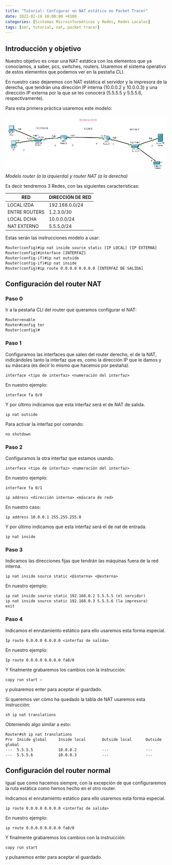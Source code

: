 ```yaml
---
title: "Tutorial: Configurar un NAT estático en Packet Tracer"
date: 2022-02-16 10:00:00 +0100
categories: [Sistemas Microinformáticos y Redes, Redes Locales]
tags: [smr, tutorial, nat, packet tracer]
---
```


## Introducción y objetivo

Nuestro objetivo es crear una NAT estática con los elementos que ya conocíamos, a saber, pcs, switches, routers. Usaremos el sistema operativo de estos elementos que podemos ver en la pestaña CLI.

En nuestro caso dejaremos con NAT estática el servidor y la impresora de la derecha, que tendrán una dirección IP interna (10.0.0.2 y 10.0.0.3) y una dirección IP externa por la que se les conocerá (5.5.5.5 y 5.5.5.6, respectivamente).

Para esta primera práctica usaremos este modelo:

![img-description](/assets/img/tutorial-nat-packet-tracer/esquemaDeRouterYRouterNat.png)
_Modelo router (a la izquierda) y router NAT (a la derecha)_

Es decir tendremos 3 Redes, con las siguientes características:
 
| RED |	DIRECCIÓN DE RED |
|---|---|
| LOCAL IZDA | 192.168.0.0/24 |
| ENTRE ROUTERS | 1.2.3.0/30 |
| LOCAL DCHA | 10.0.0.0/24 |
| NAT EXTERNO | 5.5.5.0/24 |

Estas serán las instrucciones modelo a usar:


```console
Router(config)#ip nat inside source static [IP LOCAL] [IP EXTERNA]
Router(config)#interface [INTERFAZ] 
Router(config-if)#ip nat outside
Router(config-if)#ip nat inside
Router(config)#ip route 0.0.0.0 0.0.0.0 [INTERFAZ DE SALIDA]
```

## Configuración del router NAT

### Paso 0

Ir a la pestaña CLI del router que queramos configurar el NAT:

```console
Router>enable
Router#config ter
Router(config)#
```

### Paso 1

Configuramos las interfaces que salen del router derecho, el de la NAT, indicándoles tanto la interfaz que es, como la dirección IP que le damos y su máscara (es decir lo mismo que hacemos por pestaña).

```console
interface <tipo de interfaz> <numeración del interfaz>
```

En nuestro ejemplo: 

```console
interface fa 0/0
```

Y por último indicamos que esta interfaz será el de NAT de salida.

```console
ip nat outside
```
Para activar la interfaz por comando:
 
```console
no shutdown
```

### Paso 2

Configuramos la otra interfaz que estamos usando.

```console
interface <tipo de interfaz> <numeración del interfaz>
```
En nuestro ejemplo: 

```console
interface fa 0/1
```

```console
ip address <dirección interna> <máscara de red>
```

En nuestro caso: 

```console
ip address 10.0.0.1 255.255.255.0
```

Y por último indicamos que esta interfaz será el de nat de entrada.

```console
ip nat inside
```

### Paso 3

Indicamos las direcciones fijas que tendrán las máquinas fuera de la red interna.

```console
ip nat inside source static <@interna> <@externa>
```

En nuestro ejemplo:

```console
ip nat inside source static 192.168.0.2 5.5.5.5 (el servidor)
ip nat inside source static 192.168.0.3 5.5.5.6 (la impresora)
exit
```

### Paso 4

Indicamos el enrutamiento estático para ello usaremos esta forma especial.

```console
Ip route 0.0.0.0 0.0.0.0 <interfaz de salida>
```

En nuestro ejemplo:

```console
Ip route 0.0.0.0 0.0.0.0 fa0/0
```

Y finalmente grabaremos los cambios con la instrucción:

```console
copy run start – 
```

y pulsaremos enter para aceptar el guardado. 

Si queremos ver cómo ha quedado la tabla de NAT usaremos esta instrucción:

```console
sh ip nat translations
```

Obteniendo algo similar a esto:

```console
Router#sh ip nat translations 
Pro  Inside global     Inside local       Outside local      Outside global
---  5.5.5.5           10.0.0.2           ---                ---
---  5.5.5.6           10.0.0.3           ---                ---
```

## Configuración del router normal

Igual que como hacemos siempre, con la excepción de que configuraremos la ruta estática como hemos hecho en el otro router.

Indicamos el enrutamiento estático para ello usaremos esta forma especial.

```console
ip route 0.0.0.0 0.0.0.0 <interfaz de salida>
```

En nuestro ejemplo:

```console
ip route 0.0.0.0 0.0.0.0 fa0/0
```

Y finalmente grabaremos los cambios con la instrucción:

```console
copy run start
```

y pulsaremos enter para aceptar el guardado. 

